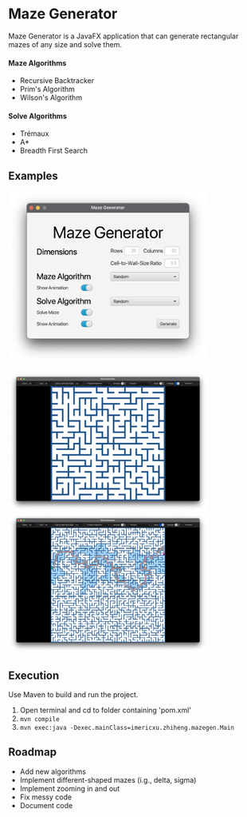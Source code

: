 # Maze Generator
Maze Generator is a JavaFX application that can generate rectangular mazes of any size and solve them.

#### Maze Algorithms
* Recursive Backtracker
* Prim's Algorithm
* Wilson's Algorithm

#### Solve Algorithms
* Trémaux
* A*
* Breadth First Search

## Examples
<img alt="Main Window" src="https://raw.githubusercontent.com/Imericxu/Maze/assets/Main%20Window.png" width="400" />
<p float="left">
  <img alt="Generated Maze" src="https://raw.githubusercontent.com/Imericxu/Maze/assets/Generated%20Maze.png" width="400" />
  <img alt="Generated Maze with Solution" src="https://raw.githubusercontent.com/Imericxu/Maze/assets/Generated%20Maze%20with%20Solution.png" width="400" />
</p>

## Execution
Use Maven to build and run the project.

1. Open terminal and cd to folder containing 'pom.xml'
2. `mvn compile`
3. `mvn exec:java -Dexec.mainClass=imericxu.zhiheng.mazegen.Main`

## Roadmap
* Add new algorithms
* Implement different-shaped mazes (i.g., delta, sigma)
* Implement zooming in and out
* Fix messy code
* Document code
